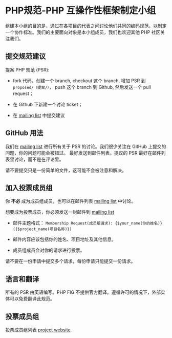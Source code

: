PHP规范-PHP 互操作性框架制定小组
==============================

组建本小组的目的是，通过在各项目的代表之间讨论他们共同的编码规范，以制定一个协作标准。我们的主要面向对象是本小组成员，我们也欢迎其他 PHP 社区关注我们。


提交规范建议
-----------

提案 PHP 规范 (PSR):

- fork 代码，创建一个 branch, checkout 这个 branch, 增加 PSR 到
  `proposed/（提案/）`， push 这个 branch 到 Github, 然后发送一个 pull request；

- 在 Github 下新建一个讨论 ticket；

- 在 [mailing list][] 中提交建议

[mailing list]: http://groups.google.com/group/php-fig/

GitHub 用法
----------

我们在 [mailing list][] 进行所有关于 PSR 的讨论。我们很少关注在 GitHub 上提交的问题，你的问题可能会被错过。 最好发送到邮件列表。提议的 PSR 最好在邮件列表里讨论，而不是在评论里。

请不要提交只是一份简单的文件，这可能不会被注意和解决。

加入投票成员组
-------------

你 **不必** 成为成员组成员，也可以在邮件列表 [mailing list][] 中讨论。

想要成为投票成员，你必须发送一封邮件到 [mailing list][]

- 邮件主题格式： `Membership Request(成员组请求): {$your_name(你的姓名)} ({$project_name(项目名称)})`

- 邮件内容应该包括你的姓名、项目地址及其他信息。

- 成员组成员会对你的请求进行投票。

请不要在一份申请中提交多个请求，每份申请只能提交一份请求。

语言和翻译
---------

所有的 PSR 由英语编写。PHP FIG 不提供官方翻译。遵循许可的情况下，外部实体可以免费翻译此规范。


投票成员组
---------

投票成员组列表 [project website][].

[project website]: http://www.php-fig.org/

